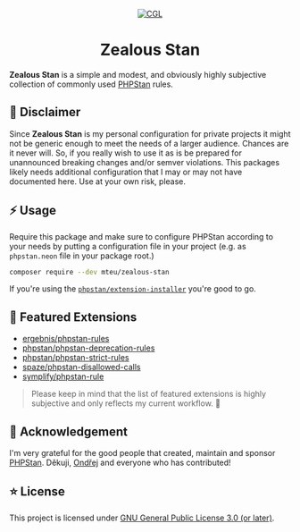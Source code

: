 <div align="center">

[![CGL](https://github.com/mteu/zealous-stan/actions/workflows/cgl.yaml/badge.svg)](https://github.com/mteu/zealous-stan/actions/workflows/cgl.yaml)

# Zealous Stan
</div>

**Zealous Stan** is a simple and modest, and obviously highly subjective collection of commonly used
[PHPStan](https://github.com/phpstan/phpstan) rules.

## 🚨 Disclaimer
Since **Zealous Stan** is my personal configuration for private projects it might not be generic enough to meet the needs
of a larger audience. Chances are it never will. So, if you really wish to use it as is be prepared for unannounced
breaking changes and/or semver violations. This packages likely needs additional configuration that I may or may not have
documented here. Use at your own risk, please.

## ⚡ Usage

Require this package and make sure to configure PHPStan according to your needs by putting a configuration file in your
project (e.g. as `phpstan.neon` file in your package root.)

```bash
composer require --dev mteu/zealous-stan
```

If you're using the [`phpstan/extension-installer`](https://github.com/phpstan/extension-installer) you're good to go.

## 🚀 Featured Extensions

* [ergebnis/phpstan-rules](https://github.com/ergebnis/phpstan-rules)
* [phpstan/phpstan-deprecation-rules](https://github.com/phpstan/phpstan-deprecation-rules)
* [phpstan/phpstan-strict-rules](https://github.com/phpstan/phpstan-strict-rules)
* [spaze/phpstan-disallowed-calls](https://github.com/spaze/phpstan-disallowed-calls)
* [symplify/phpstan-rule](https://github.com/symplify/phpstan-rules)


> Please keep in mind that the list of featured extensions is highly subjective and only reflects my current workflow. 🤷

## 💛 Acknowledgement
I'm very grateful for the good people that created, maintain and sponsor [PHPStan](https://github.com/phpstan/phpstan). Děkuji, [Ondřej](https://github.com/ondrejmirtes)
and everyone who has contributed!

## ⭐ License
This project is licensed under [GNU General Public License 3.0 (or later)](LICENSE).
